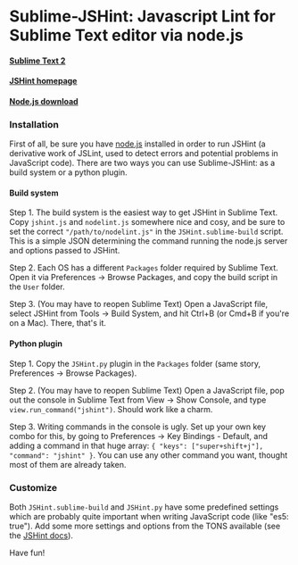 # Sublime-JSHint: Javascript Lint for Sublime Text editor via node.js
#### [Sublime Text 2](http://www.sublimetext.com/2)
#### [JSHint homepage](http://jshint.com/)
#### [Node.js download](http://nodejs.org/#download)

### Installation
First of all, be sure you have [node.js](http://nodejs.org/#download) installed in order to run JSHint (a derivative work of JSLint, used to detect errors and potential problems in JavaScript code). There are two ways you can use Sublime-JSHint: as a build system or a python plugin.

#### Build system
Step 1. The build system is the easiest way to get JSHint in Sublime Text. Copy `jshint.js` and `nodelint.js` somewhere nice and cosy, and be sure to set the correct `"/path/to/nodelint.js"` in the `JSHint.sublime-build` script. This is a simple JSON determining the command running the node.js server and options passed to JSHint.

Step 2. Each OS has a different `Packages` folder required by Sublime Text. Open it via Preferences -> Browse Packages, and copy the build script in the `User` folder.

Step 3. (You may have to reopen Sublime Text) Open a JavaScript file, select JSHint from Tools -> Build System, and hit Ctrl+B (or Cmd+B if you're on a Mac). There, that's it.

#### Python plugin
Step 1. Copy the `JSHint.py` plugin in the `Packages` folder (same story, Preferences -> Browse Packages).

Step 2. (You may have to reopen Sublime Text) Open a JavaScript file, pop out the console in Sublime Text from View -> Show Console, and type `view.run_command("jshint")`. Should work like a charm.

Step 3. Writing commands in the console is ugly. Set up your own key combo for this, by going to Preferences -> Key Bindings - Default, and adding a command in that huge array: `{ "keys": ["super+shift+j"], "command": "jshint" }`. You can use any other command you want, thought most of them are already taken.

### Customize
Both `JSHint.sublime-build` and `JSHint.py` have some predefined settings which are probably quite important when writing JavaScript code (like "es5: true"). Add some more settings and options from the TONS available (see the [JSHint docs](http://jshint.com/#docs)).

Have fun!